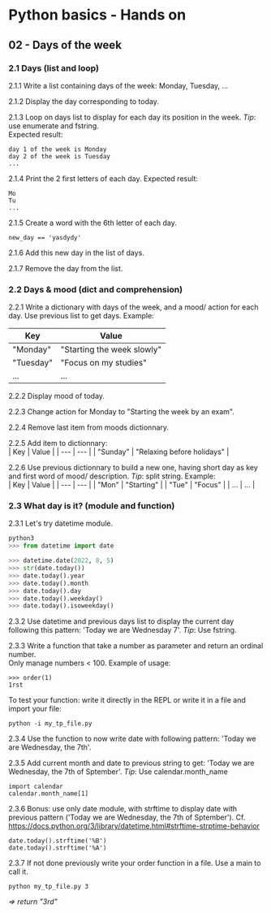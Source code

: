# Python basics - Hands on

## 02 - Days of the week 

### 2.1 Days (list and loop)
2.1.1 Write a list containing days of the week: Monday, Tuesday, ... 

2.1.2 Display the day corresponding to today.  

2.1.3 Loop on days list to display for each day its position in the week. _Tip_: use enumerate and fstring.  
Expected result:  
```
day 1 of the week is Monday
day 2 of the week is Tuesday
...
```

2.1.4 Print the 2 first letters of each day. Expected result:  
```
Mo
Tu
...
```

2.1.5 Create a word with the 6th letter of each day.  
```
new_day == 'yasdydy'
```

2.1.6 Add this new day in the list of days.  

2.1.7 Remove the day from the list.  

### 2.2 Days & mood (dict and comprehension)

2.2.1 Write a dictionary with days of the week, and a mood/ action for each day. Use previous list to get days. Example:  

| Key | Value |
| --- | --- |
| "Monday" | "Starting the week slowly" |
| "Tuesday" | "Focus on my studies" |
| ... | ... |

2.2.2 Display mood of today.  

2.2.3 Change action for Monday to "Starting the week by an exam".  

2.2.4 Remove last item from moods dictionnary.  

2.2.5 Add item to dictionnary:  
| Key | Value |
| --- | --- |
| "Sunday" | "Relaxing before holidays" |  

2.2.6 Use previous dictionnary to build a new one, having short day as key and first word of mood/ description. _Tip_: split string. Example:  
| Key | Value |
| --- | --- |
| "Mon" | "Starting" |
| "Tue" | "Focus" |
| ... | ... |


### 2.3 What day is it? (module and function)

2.3.1 Let's try datetime module.  
```python
python3
>>> from datetime import date

>>> datetime.date(2022, 8, 5)
>>> str(date.today())
>>> date.today().year
>>> date.today().month
>>> date.today().day
>>> date.today().weekday()
>>> date.today().isoweekday()
```
2.3.2 Use datetime and previous days list to display the current day following this pattern: 'Today we are Wednesday 7'. _Tip_: Use fstring.

2.3.3 Write a function that take a number as parameter and return an ordinal number.   
Only manage numbers < 100. Example of usage:  
```
>>> order(1)
1rst
```
To test your function: write it directly in the REPL or write it in a file and import your file: 
```
python -i my_tp_file.py
```
2.3.4 Use the function to now write date with following pattern: 'Today we are Wednesday, the 7th'.

2.3.5 Add current month and date to previous string to get: 'Today we are Wednesday, the 7th of Sptember'.  _Tip_: Use calendar.month_name
```
import calendar
calendar.month_name[1]
``` 
2.3.6 Bonus: use only date module, with strftime to display date with previous pattern ('Today we are Wednesday, the 7th of Sptember'). Cf. https://docs.python.org/3/library/datetime.html#strftime-strptime-behavior
```
date.today().strftime('%B')
date.today().strftime('%A')
``` 

2.3.7 If not done previously write your order function in a file. 
Use a main to call it.  
```
python my_tp_file.py 3
```
_=> return "3rd"_